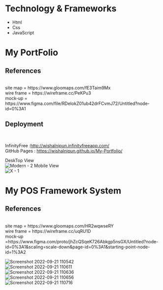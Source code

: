 # Technology & Frameworks <br>
<ul>
<li>Html</li>
<li>Css</li>
<li>JavaScript</li>
</ul>

# My PortFolio <br>
<h2> References</h2> <br>
site map = https://www.gloomaps.com/fE3Taim9Mx <br>
wire frame = https://wireframe.cc/PeKPu3<br>
mock-up = https://www.figma.com/file/RDeIokZ01ub42drFCvmJ72/Untitled?node-id=0%3A1

<h2> Deployment</h2><br>

InfinityFree :http://wishalnipun.infinityfreeapp.com/  <br>
GitHub Pages : https://wishalnipun.github.io/My-Portfolio/

DeskTop View <br>
![Modern - 2](https://user-images.githubusercontent.com/101160353/195816410-f6e8e04d-fc40-487e-8523-edec1502351a.png)
Mobile View <br>
![X - 1](https://user-images.githubusercontent.com/101160353/195816837-5d3947c4-8ccd-4bfd-8fac-c7ce5ac70295.png)


# My POS Framework System<br>
<h2> References</h2> <br>
site map = https://www.gloomaps.com/HR2wqwseRY <br>
wire frame = https://wireframe.cc/uqRU1D<br>
mock-up =https://www.figma.com/proto/jhZcQSqeK726Abkgp5nsGX/Untitled?node-id=0%3A1&scaling=scale-down&page-id=0%3A1&starting-point-node-id=1%3A2

![Screenshot 2022-09-21 110542](https://user-images.githubusercontent.com/101160353/191422920-ecc16e15-846d-4814-be03-5e696ac9eb5d.png)<br>
![Screenshot 2022-09-21 110611](https://user-images.githubusercontent.com/101160353/191422945-6cf04f48-0e5b-40c9-b90b-8ddafad5774b.png)<br>
![Screenshot 2022-09-21 110636](https://user-images.githubusercontent.com/101160353/191422953-9db1c229-6062-4dbc-9770-1c7662b157f7.png)<br>
![Screenshot 2022-09-21 110656](https://user-images.githubusercontent.com/101160353/191422959-43ff7fae-8e3d-4b04-8973-96ebcb944c51.png)<br>
![Screenshot 2022-09-21 110716](https://user-images.githubusercontent.com/101160353/191422971-ecacae7a-bf5c-4095-994c-8a521fb50b6c.png)<br>


